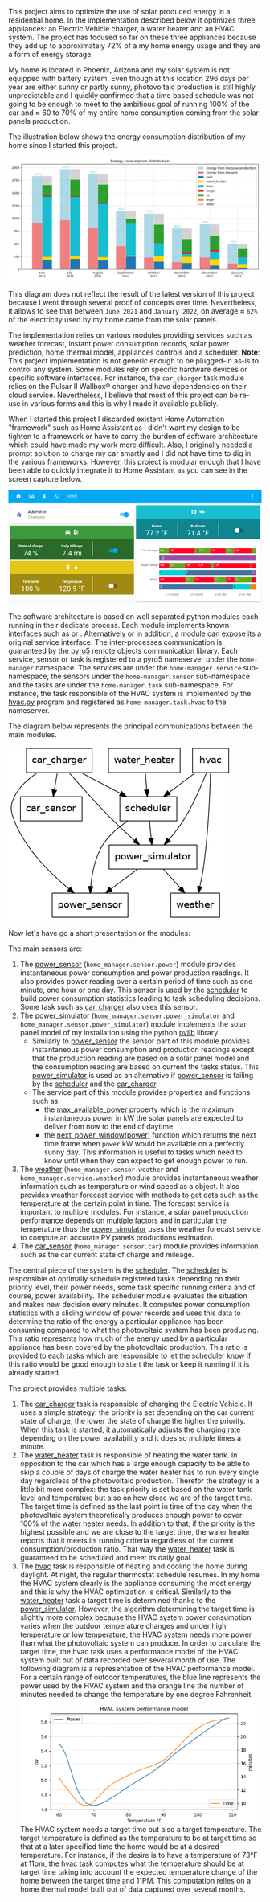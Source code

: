 This project aims to optimize the use of solar produced energy in a residential home. In the implementation described below it optimizes three appliances: an Electric Vehicle charger, a water heater and an HVAC system. The project has focused so far on these three appliances because they add up to approximately 72% of a my home energy usage and they are a form of energy storage.

My home is located in Phoenix, Arizona and my solar system is not equipped with battery system. Even though at this location 296 days per year are either sunny or partly sunny, photovoltaic production is still highly unpredictable and I quickly confirmed that a time based schedule was not going to be enough to meet to the ambitious goal of running 100% of the car and &asymp; 60 to 70% of my entire home consumption coming from the solar panels production. 

The illustration below shows the energy consumption distribution of my home since I started this project.

![img](doc/images/energy_consumption_distribution.png)

This diagram does not reflect the result of the latest version of this project because I went through several proof of concepts over time. Nevertheless, it allows to see that between `June 2021` and `January 2022`, on average &asymp; `62%` of the electricity used by my home came from the solar panels.

The implementation relies on various modules providing services such as weather forecast, instant power consumption records, solar power prediction, home thermal model, appliances controls and a scheduler. **Note**: This project implementation is not generic enough to be plugged-in as-is to control any system. Some modules rely on specific hardware devices or specific software interfaces. For instance, the `car_charger` task module relies on the Pulsar II Wallbox&reg; charger   and have dependencies on their cloud service. Nevertheless, I believe that most of this project can be re-use in various forms and this is why I made it available publicly.

When I started this project I discarded existent Home Automation "framework" such as Home Assistant as I didn't want my design to be tighten to a framework or have to carry the burden of software architecture which could have made my work more difficult. Also, I originally needed a prompt solution to charge my car smartly and I did not have time to dig in the various frameworks. However, this project is modular enough that I have been able to quickly integrate it to Home Assistant as you can see in the screen capture below.

![img](./doc/images/scheduler_at_work.png)

The software architecture is based on well separated python modules each running in their dedicate process. Each module implements known interfaces such as or . Alternatively or in addition, a module can expose its a original service interface. The inter-processes communication is guaranteed by the [pyro5](https://pypi.org/project/Pyro5/) remote objects communication library. Each service, sensor or task is registered to a pyro5 nameserver under the `home-manager` namespace.  The services are under the `home-manager.service` sub-namespace, the sensors under the `home-manager.sensor` sub-namespace and the tasks are under the `home-manager.task` sub-namespace. For instance, the task responsible of the HVAC system is implemented by the [hvac.py](./src/hvac.py) program and registered as `home-manager.task.hvac` to the nameserver.

The diagram below represents the principal communications between the main modules.

![img](doc/images/programs-communication.png)

Now let's have go a short presentation or the modules:

<span class="underline">The main sensors are</span>:

1.  The [power\_sensor](./doc/power_sensor.md) (`home_manager.sensor.power`) module provides instantaneous power consumption and power production readings. It also provides power reading over a certain period of time such as one minute, one hour or one day. This sensor is used by the [scheduler](./doc/scheduler.md) to build power consumption statistics leading to task scheduling decisions. Some task such as [car\_charger](./doc/car_charger.md) also uses this sensor.
2.  The [power\_simulator](./doc/power_simulator.md) (`home_manager.sensor.power_simulator` and `home_manager.sensor.power_simulator`) module implements the solar panel model of my installation using the python [pvlib](https://pvlib-python.readthedocs.io/en/stable/) library.
    -   Similarly to [power\_sensor](./doc/power_sensor.md) the sensor part of this module provides instantaneous power consumption and production readings except that the production reading are based on a solar panel model and the consumption reading are based on current the tasks status. This [power\_simulator](./doc/power_simulator.md) is used as an alternative if [power\_sensor](./doc/power_sensor.md) is failing by the [scheduler](./doc/scheduler.md) and the [car\_charger](./doc/car_charger.md).
    -   The service part of this module provides properties and functions such as:
        -   the [max\_available\_power](./doc/power_simulator.md#max_available_power) property which is the maximum instantaneous power in kW the solar panels are expected to deliver from now to the end of daytime
        -   the [next\_power\_window(power)](./doc/power_simulator.md#next_power_window) function which returns the next time frame when `power` kW would be available on a perfectly sunny day. This information is useful to tasks which need to know until when they can expect to get enough power to run.
3.  The [weather](./doc/weather.md) (`home_manager.sensor.weather` and `home_manager.service.weather`) module provides instantaneous weather information such as temperature or wind speed as a object. It also provides weather forecast service with methods to get data such as the temperature at the certain point in time. The forecast service is important to multiple modules. For instance, a solar panel production performance depends on multiple factors and in particular the temperature thus the [power\_simulator](./doc/power_simulator.md) uses the weather forecast service to compute an accurate PV panels productions estimation.
4.  The [car\_sensor](./doc/car_sensor.md) (`home_manager.sensor.car`) module provides information such as the car current state of charge and mileage.

The central piece of the system is the [scheduler](./doc/scheduler.md). The [scheduler](./doc/scheduler.md) is responsible of optimally schedule registered tasks depending on their priority level, their power needs, some task specific running criteria and of course, power availability. The scheduler module evaluates the situation and makes new decision every minutes. It computes power consumption statistics with a sliding window of power records and uses this data to determine the ratio of the energy a particular appliance has been consuming compared to what the photovoltaic system has been producing. This ratio represents how much of the energy used by a particular appliance has been covered by the photovoltaic production. This ratio is provided to each tasks which are responsible to let the scheduler know if this ratio would be good enough to start the task or keep it running if it is already started.

The project provides multiple tasks:

1.  The [car\_charger](./doc/car_charger.md) task is responsible of charging the Electric Vehicle. It uses a simple strategy: the priority is set depending on the car current state of charge, the lower the state of charge the higher the priority. When this task is started, it automatically adjusts the charging rate depending on the power availability and it does so multiple times a minute.
2.  The [water\_heater](./doc/water_heater.md) task is responsible of heating the water tank. In opposition to the car which has a large enough capacity to be able to skip a couple of days of charge the water heater has to run every single day regardless of the photovoltaic production. Therefor the strategy is a little bit more complex: the task priority is set based on the water tank level and temperature but also on how close we are of the target time. The target time is defined as the last point in time of the day when the photovoltaic system theoretically produces enough power to cover 100% of the water heater needs. In addition to that, if the priority is the highest possible and we are close to the target time, the water heater reports that it meets its running criteria regardless of the current consumption/production ratio. That way the [water\_heater](./doc/water_heater.md) task is guaranteed to be scheduled and meet its daily goal.
3.  The [hvac](./doc/hvac.md) task is responsible of heating and cooling the home during daylight. At night, the regular thermostat schedule resumes. In my home the HVAC system clearly is the appliance consuming the most energy and this is why the HVAC optimization is critical.
    Similarly to the [water\_heater](./doc/water_heater.md) task a target time is determined thanks to the [power\_simulator](./doc/power_simulator.md). However, the algorithm determining the target time is slightly more complex because the HVAC system power consumption varies when the outdoor temperature changes and under high temperature or low temperature, the HVAC system needs more power than what the photovoltaic system can produce. In order to calculate the target time, the hvac task uses a performance model of the HVAC system built out of data recorded over several month of use. The following diagram is a representation of the HVAC performance model. For a certain range of outdoor temperatures, the blue line represents the power used by the HVAC system and the orange line the number of minutes needed to change the temperature by one degree Fahrenheit.
    ![img](./doc/images/hvac_model.png)
    The HVAC system needs a target time but also a target temperature. The target temperature is defined as the temperature to be at target time so that at a later specified time the home would be at a desired temperature. For instance, if the desire is to have a temperature of 73°F at 11pm, the [hvac](./doc/hvac.md) task computes what the temperature should be at target time taking into account the expected temperature change of the home between the target time and 11PM. This computation relies on a home thermal model built out of data captured over several months.

